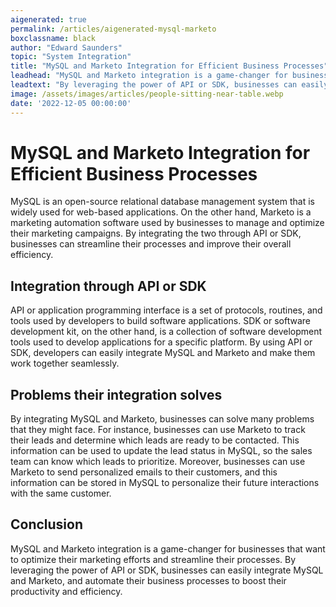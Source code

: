 ```yaml
---
aigenerated: true
permalink: /articles/aigenerated-mysql-marketo
boxclassname: black
author: "Edward Saunders"
topic: "System Integration"
title: "MySQL and Marketo Integration for Efficient Business Processes"
leadhead: "MySQL and Marketo integration is a game-changer for businesses that want to optimize their marketing efforts and streamline their processes"
leadtext: "By leveraging the power of API or SDK, businesses can easily integrate MySQL and Marketo, and automate their business processes to boost their productivity and efficiency."
image: /assets/images/articles/people-sitting-near-table.webp
date: '2022-12-05 00:00:00'
---
```

<div class="arttext">	<h1>MySQL and Marketo Integration for Efficient Business Processes</h1>
	<p>MySQL is an open-source relational database management system that is widely used for web-based applications. On the other hand, Marketo is a marketing automation software used by businesses to manage and optimize their marketing campaigns. By integrating the two through API or SDK, businesses can streamline their processes and improve their overall efficiency.</p>
	<h2>Integration through API or SDK</h2>
	<p>API or application programming interface is a set of protocols, routines, and tools used by developers to build software applications. SDK or software development kit, on the other hand, is a collection of software development tools used to develop applications for a specific platform. By using API or SDK, developers can easily integrate MySQL and Marketo and make them work together seamlessly.</p>
	<h2>Problems their integration solves</h2>
	<p>By integrating MySQL and Marketo, businesses can solve many problems that they might face. For instance, businesses can use Marketo to track their leads and determine which leads are ready to be contacted. This information can be used to update the lead status in MySQL, so the sales team can know which leads to prioritize. Moreover, businesses can use Marketo to send personalized emails to their customers, and this information can be stored in MySQL to personalize their future interactions with the same customer.</p>
	<h2>Conclusion</h2>
	<p>MySQL and Marketo integration is a game-changer for businesses that want to optimize their marketing efforts and streamline their processes. By leveraging the power of API or SDK, businesses can easily integrate MySQL and Marketo, and automate their business processes to boost their productivity and efficiency.</p>
</div>